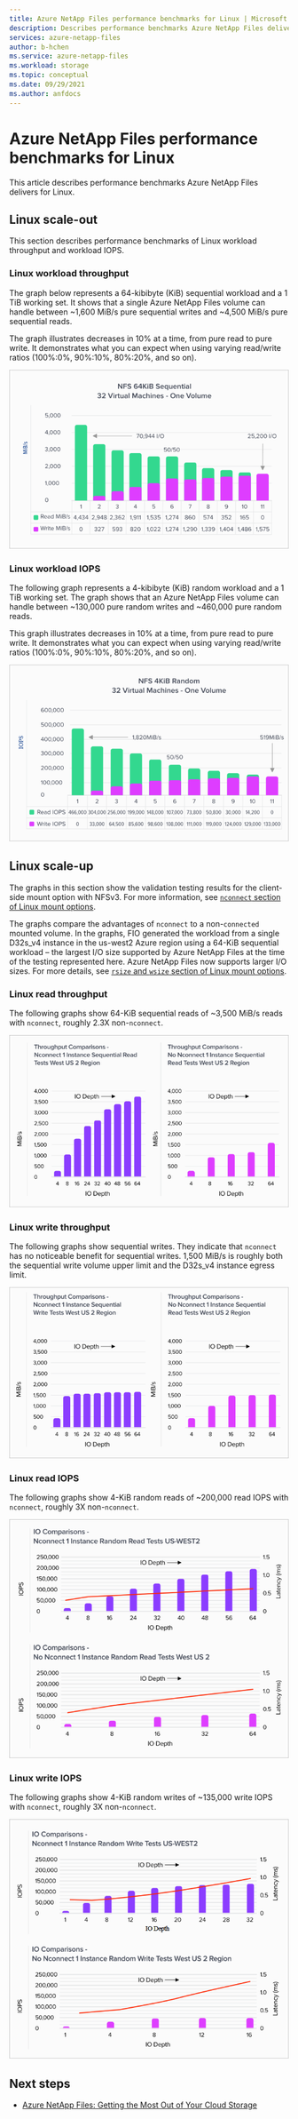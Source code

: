 ```yaml
---
title: Azure NetApp Files performance benchmarks for Linux | Microsoft Docs
description: Describes performance benchmarks Azure NetApp Files delivers for Linux. 
services: azure-netapp-files
author: b-hchen
ms.service: azure-netapp-files
ms.workload: storage
ms.topic: conceptual
ms.date: 09/29/2021
ms.author: anfdocs
---
```

# Azure NetApp Files performance benchmarks for Linux

This article describes performance benchmarks Azure NetApp Files delivers for Linux.

## Linux scale-out

This section describes performance benchmarks of Linux workload throughput and workload IOPS.

### Linux workload throughput  

The graph below represents a 64-kibibyte (KiB) sequential workload and a 1 TiB working set. It shows that a single Azure NetApp Files volume can handle between ~1,600 MiB/s pure sequential writes and ~4,500 MiB/s pure sequential reads.  

The graph illustrates decreases in 10% at a time, from pure read to pure write. It demonstrates what you can expect when using varying read/write ratios (100%:0%, 90%:10%, 80%:20%, and so on).

![Linux workload throughput](../media/azure-netapp-files/performance-benchmarks-linux-workload-throughput.png)  

### Linux workload IOPS  

The following graph represents a 4-kibibyte (KiB) random workload and a 1 TiB working set. The graph shows that an Azure NetApp Files volume can handle between ~130,000 pure random writes and ~460,000 pure random reads.  

This graph illustrates decreases in 10% at a time, from pure read to pure write. It demonstrates what you can expect when using varying read/write ratios (100%:0%, 90%:10%, 80%:20%, and so on).

![Linux workload IOPS](../media/azure-netapp-files/performance-benchmarks-linux-workload-iops.png)  

## Linux scale-up  

The graphs in this section show the validation testing results for the client-side mount option with NFSv3. For more information, see [`nconnect` section of Linux mount options](performance-linux-mount-options.md#nconnect).

The graphs compare the advantages of `nconnect` to a non-`connected` mounted volume. In the graphs, FIO generated the workload from a single D32s_v4 instance in the us-west2 Azure region using a 64-KiB sequential workload – the largest I/O size supported by Azure NetApp Files at the time of the testing represented here. Azure NetApp Files now supports larger I/O sizes. For more details, see [`rsize` and `wsize` section of Linux mount options](performance-linux-mount-options.md#rsize-and-wsize).

### Linux read throughput  

The following graphs show 64-KiB sequential reads of ~3,500 MiB/s reads with `nconnect`, roughly 2.3X non-`nconnect`.

![Linux read throughput](../media/azure-netapp-files/performance-benchmarks-linux-read-throughput.png)  

### Linux write throughput  

The following graphs show sequential writes. They indicate that `nconnect` has no noticeable benefit for sequential writes. 1,500 MiB/s is roughly both the sequential write volume upper limit and the D32s_v4 instance egress limit.

![Linux write throughput](../media/azure-netapp-files/performance-benchmarks-linux-write-throughput.png)  

### Linux read IOPS  

The following graphs show 4-KiB random reads of ~200,000 read IOPS with `nconnect`, roughly 3X non-`nconnect`.

![Linux read IOPS](../media/azure-netapp-files/performance-benchmarks-linux-read-iops.png)  

### Linux write IOPS  

The following graphs show 4-KiB random writes of ~135,000 write IOPS with `nconnect`, roughly 3X non-`nconnect`.

![Linux write IOPS](../media/azure-netapp-files/performance-benchmarks-linux-write-iops.png)  

## Next steps

- [Azure NetApp Files: Getting the Most Out of Your Cloud Storage](https://cloud.netapp.com/hubfs/Resources/ANF%20PERFORMANCE%20TESTING%20IN%20TEMPLATE.pdf?hsCtaTracking=f2f560e9-9d13-4814-852d-cfc9bf736c6a%7C764e9d9c-9e6b-4549-97ec-af930247f22f)
